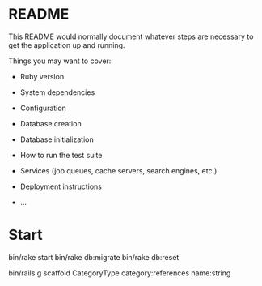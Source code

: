 # README

This README would normally document whatever steps are necessary to get the
application up and running.

Things you may want to cover:

* Ruby version

* System dependencies

* Configuration

* Database creation

* Database initialization

* How to run the test suite

* Services (job queues, cache servers, search engines, etc.)

* Deployment instructions

* ...


# Start
bin/rake start
bin/rake db:migrate
bin/rake db:reset

bin/rails g scaffold CategoryType  category:references name:string
